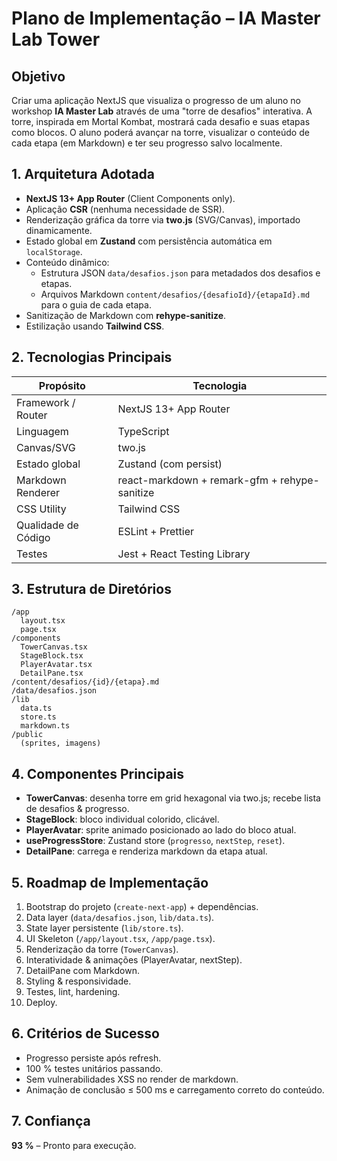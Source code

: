 # Plano de Implementação – IA Master Lab Tower

## Objetivo

Criar uma aplicação NextJS que visualiza o progresso de um aluno no workshop **IA Master Lab** através de uma "torre de desafios" interativa. A torre, inspirada em Mortal Kombat, mostrará cada desafio e suas etapas como blocos. O aluno poderá avançar na torre, visualizar o conteúdo de cada etapa (em Markdown) e ter seu progresso salvo localmente.

## 1. Arquitetura Adotada
- **NextJS 13+ App Router** (Client Components only).
- Aplicação **CSR** (nenhuma necessidade de SSR).
- Renderização gráfica da torre via **two.js** (SVG/Canvas), importado dinamicamente.
- Estado global em **Zustand** com persistência automática em `localStorage`.
- Conteúdo dinâmico:
  - Estrutura JSON `data/desafios.json` para metadados dos desafios e etapas.
  - Arquivos Markdown `content/desafios/{desafioId}/{etapaId}.md` para o guia de cada etapa.
- Sanitização de Markdown com **rehype-sanitize**.
- Estilização usando **Tailwind CSS**.

## 2. Tecnologias Principais
| Propósito               | Tecnologia             |
| ----------------------- | ---------------------- |
| Framework / Router      | NextJS 13+ App Router  |
| Linguagem               | TypeScript             |
| Canvas/SVG              | two.js                 |
| Estado global           | Zustand (com persist)  |
| Markdown Renderer       | react-markdown + remark-gfm + rehype-sanitize |
| CSS Utility             | Tailwind CSS           |
| Qualidade de Código     | ESLint + Prettier      |
| Testes                  | Jest + React Testing Library |

## 3. Estrutura de Diretórios
```
/app
  layout.tsx
  page.tsx
/components
  TowerCanvas.tsx
  StageBlock.tsx
  PlayerAvatar.tsx
  DetailPane.tsx
/content/desafios/{id}/{etapa}.md
/data/desafios.json
/lib
  data.ts
  store.ts
  markdown.ts
/public
  (sprites, imagens)
```

## 4. Componentes Principais
- **TowerCanvas**: desenha torre em grid hexagonal via two.js; recebe lista de desafios & progresso.
- **StageBlock**: bloco individual colorido, clicável.
- **PlayerAvatar**: sprite animado posicionado ao lado do bloco atual.
- **useProgressStore**: Zustand store (`progresso`, `nextStep`, `reset`).
- **DetailPane**: carrega e renderiza markdown da etapa atual.

## 5. Roadmap de Implementação
1. Bootstrap do projeto (`create-next-app`) + dependências.
2. Data layer (`data/desafios.json`, `lib/data.ts`).
3. State layer persistente (`lib/store.ts`).
4. UI Skeleton (`/app/layout.tsx`, `/app/page.tsx`).
5. Renderização da torre (`TowerCanvas`).
6. Interatividade & animações (PlayerAvatar, nextStep).
7. DetailPane com Markdown.
8. Styling & responsividade.
9. Testes, lint, hardening.
10. Deploy.

## 6. Critérios de Sucesso
- Progresso persiste após refresh.
- 100 % testes unitários passando.
- Sem vulnerabilidades XSS no render de markdown.
- Animação de conclusão ≤ 500 ms e carregamento correto do conteúdo.

## 7. Confiança
**93 %** – Pronto para execução. 